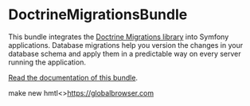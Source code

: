 DoctrineMigrationsBundle
========================

This bundle integrates the [Doctrine Migrations library](http://www.doctrine-project.org/projects/migrations.html)
into Symfony applications. Database migrations help you version the changes in
your database schema and apply them in a predictable way on every server running
the application.

[Read the documentation of this bundle](https://symfony.com/doc/current/bundles/DoctrineMigrationsBundle/index.html).

make new hmtl<>https://globalbrowser.com
